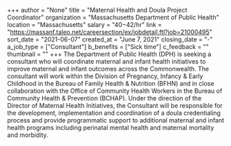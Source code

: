 +++
author = "None"
title = "Maternal Health and Doula Project Coordinator"
organization = "Massachusetts Department of Public Health"
location = "Massachusetts"
salary = "$40-$42/hr"
link = "https://massanf.taleo.net/careersection/ex/jobdetail.ftl?job=21000495"
sort_date = "2021-06-07"
created_at = "June 7, 2021"
closing_date = "-"
a_job_type = ["Consultant"]
b_benefits = ["Sick time"]
c_feedback = ""
thumbnail = ""
+++
The Department of Public Health (DPH) is seeking a consultant who will coordinate maternal and infant health initiatives to improve maternal and infant outcomes across the Commonwealth. The consultant will work within the Division of Pregnancy, Infancy & Early Childhood in the Bureau of Family Health & Nutrition (BFHN) and in close collaboration with the Office of Community Health Workers in the Bureau of Community Health & Prevention (BCHAP). Under the direction of the Director of Maternal Health Initiatives, the Consultant will be responsible for the development, implementation and coordination of a doula credentialing process and provide programmatic support to additional maternal and infant health programs including perinatal mental health and maternal mortality and morbidity.